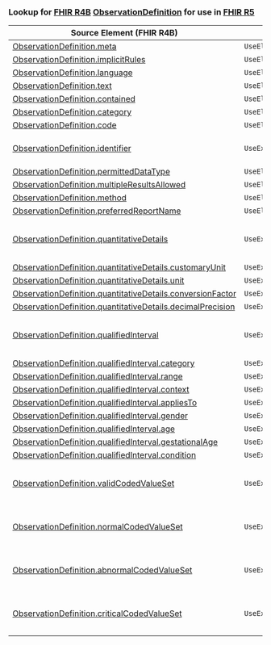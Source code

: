 ### Lookup for [FHIR R4B](https://hl7.org/fhir/R4B/) [ObservationDefinition](https://hl7.org/fhir/R4B/ObservationDefinition.html) for use in [FHIR R5](https://hl7.org/fhir/R5/)

| Source Element (FHIR R4B) | Usage | Target |
| -------------- | ----- | ------ |
| [ObservationDefinition.meta](https://hl7.org/fhir/R4B/ObservationDefinition.html#resource) | `UseElementSameName` | [ObservationDefinition.meta](https://hl7.org/fhir/R5/ObservationDefinition.html#resource) |
| [ObservationDefinition.implicitRules](https://hl7.org/fhir/R4B/ObservationDefinition.html#resource) | `UseElementSameName` | [ObservationDefinition.implicitRules](https://hl7.org/fhir/R5/ObservationDefinition.html#resource) |
| [ObservationDefinition.language](https://hl7.org/fhir/R4B/ObservationDefinition.html#resource) | `UseElementSameName` | [ObservationDefinition.language](https://hl7.org/fhir/R5/ObservationDefinition.html#resource) |
| [ObservationDefinition.text](https://hl7.org/fhir/R4B/ObservationDefinition.html#resource) | `UseElementSameName` | [ObservationDefinition.text](https://hl7.org/fhir/R5/ObservationDefinition.html#resource) |
| [ObservationDefinition.contained](https://hl7.org/fhir/R4B/ObservationDefinition.html#resource) | `UseElementSameName` | [ObservationDefinition.contained](https://hl7.org/fhir/R5/ObservationDefinition.html#resource) |
| [ObservationDefinition.category](https://hl7.org/fhir/R4B/ObservationDefinition.html#resource) | `UseElementSameName` | [ObservationDefinition.category](https://hl7.org/fhir/R5/ObservationDefinition.html#resource) |
| [ObservationDefinition.code](https://hl7.org/fhir/R4B/ObservationDefinition.html#resource) | `UseElementSameName` | [ObservationDefinition.code](https://hl7.org/fhir/R5/ObservationDefinition.html#resource) |
| [ObservationDefinition.identifier](https://hl7.org/fhir/R4B/ObservationDefinition.html#resource) | `UseExtension` | [http://hl7.org/fhir/4.3/StructureDefinition/extension-ObservationDefinition.identifier](StructureDefinition-ext-R4B-ObservationDefinition.identifier.html) |
| [ObservationDefinition.permittedDataType](https://hl7.org/fhir/R4B/ObservationDefinition.html#resource) | `UseElementSameName` | [ObservationDefinition.permittedDataType](https://hl7.org/fhir/R5/ObservationDefinition.html#resource) |
| [ObservationDefinition.multipleResultsAllowed](https://hl7.org/fhir/R4B/ObservationDefinition.html#resource) | `UseElementSameName` | [ObservationDefinition.multipleResultsAllowed](https://hl7.org/fhir/R5/ObservationDefinition.html#resource) |
| [ObservationDefinition.method](https://hl7.org/fhir/R4B/ObservationDefinition.html#resource) | `UseElementSameName` | [ObservationDefinition.method](https://hl7.org/fhir/R5/ObservationDefinition.html#resource) |
| [ObservationDefinition.preferredReportName](https://hl7.org/fhir/R4B/ObservationDefinition.html#resource) | `UseElementSameName` | [ObservationDefinition.preferredReportName](https://hl7.org/fhir/R5/ObservationDefinition.html#resource) |
| [ObservationDefinition.quantitativeDetails](https://hl7.org/fhir/R4B/ObservationDefinition.html#resource) | `UseExtension` | [http://hl7.org/fhir/4.3/StructureDefinition/extension-ObservationDefinition.quantitativeDetails](StructureDefinition-ext-R4B-ObservationDefinition.quantitativeDetails.html) |
| [ObservationDefinition.quantitativeDetails.customaryUnit](https://hl7.org/fhir/R4B/ObservationDefinition.html#resource) | `UseExtensionFromAncestor` | - |
| [ObservationDefinition.quantitativeDetails.unit](https://hl7.org/fhir/R4B/ObservationDefinition.html#resource) | `UseExtensionFromAncestor` | - |
| [ObservationDefinition.quantitativeDetails.conversionFactor](https://hl7.org/fhir/R4B/ObservationDefinition.html#resource) | `UseExtensionFromAncestor` | - |
| [ObservationDefinition.quantitativeDetails.decimalPrecision](https://hl7.org/fhir/R4B/ObservationDefinition.html#resource) | `UseExtensionFromAncestor` | - |
| [ObservationDefinition.qualifiedInterval](https://hl7.org/fhir/R4B/ObservationDefinition.html#resource) | `UseExtension` | [http://hl7.org/fhir/4.3/StructureDefinition/extension-ObservationDefinition.qualifiedInterval](StructureDefinition-ext-R4B-ObservationDefinition.qualifiedInterval.html) |
| [ObservationDefinition.qualifiedInterval.category](https://hl7.org/fhir/R4B/ObservationDefinition.html#resource) | `UseExtensionFromAncestor` | - |
| [ObservationDefinition.qualifiedInterval.range](https://hl7.org/fhir/R4B/ObservationDefinition.html#resource) | `UseExtensionFromAncestor` | - |
| [ObservationDefinition.qualifiedInterval.context](https://hl7.org/fhir/R4B/ObservationDefinition.html#resource) | `UseExtensionFromAncestor` | - |
| [ObservationDefinition.qualifiedInterval.appliesTo](https://hl7.org/fhir/R4B/ObservationDefinition.html#resource) | `UseExtensionFromAncestor` | - |
| [ObservationDefinition.qualifiedInterval.gender](https://hl7.org/fhir/R4B/ObservationDefinition.html#resource) | `UseExtensionFromAncestor` | - |
| [ObservationDefinition.qualifiedInterval.age](https://hl7.org/fhir/R4B/ObservationDefinition.html#resource) | `UseExtensionFromAncestor` | - |
| [ObservationDefinition.qualifiedInterval.gestationalAge](https://hl7.org/fhir/R4B/ObservationDefinition.html#resource) | `UseExtensionFromAncestor` | - |
| [ObservationDefinition.qualifiedInterval.condition](https://hl7.org/fhir/R4B/ObservationDefinition.html#resource) | `UseExtensionFromAncestor` | - |
| [ObservationDefinition.validCodedValueSet](https://hl7.org/fhir/R4B/ObservationDefinition.html#resource) | `UseExtension` | [http://hl7.org/fhir/4.3/StructureDefinition/extension-ObservationDefinition.validCodedValueSet](StructureDefinition-ext-R4B-ObservationDefinition.validCodedValueSet.html) |
| [ObservationDefinition.normalCodedValueSet](https://hl7.org/fhir/R4B/ObservationDefinition.html#resource) | `UseExtension` | [http://hl7.org/fhir/4.3/StructureDefinition/extension-ObservationDefinition.normalCodedValueSet](StructureDefinition-ext-R4B-ObservationDefinition.normalCodedValueSet.html) |
| [ObservationDefinition.abnormalCodedValueSet](https://hl7.org/fhir/R4B/ObservationDefinition.html#resource) | `UseExtension` | [http://hl7.org/fhir/4.3/StructureDefinition/extension-ObservationDefinition.abnormalCodedValueSet](StructureDefinition-ext-R4B-ObservationDefinition.abnormalCodedValueSet.html) |
| [ObservationDefinition.criticalCodedValueSet](https://hl7.org/fhir/R4B/ObservationDefinition.html#resource) | `UseExtension` | [http://hl7.org/fhir/4.3/StructureDefinition/extension-ObservationDefinition.criticalCodedValueSet](StructureDefinition-ext-R4B-ObservationDefinition.criticalCodedValueSet.html) |
